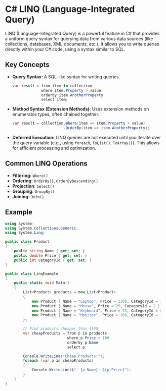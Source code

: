 # C# LINQ (Language-Integrated Query)

LINQ (Language-Integrated Query) is a powerful feature in C# that provides a uniform query syntax for querying data from various data sources (like collections, databases, XML documents, etc.). It allows you to write queries directly within your C# code, using a syntax similar to SQL.

## Key Concepts

*   **Query Syntax:** A SQL-like syntax for writing queries.
    ```csharp
    var result = from item in collection
                 where item.Property > value
                 orderby item.AnotherProperty
                 select item;
    ```
*   **Method Syntax (Extension Methods):** Uses extension methods on enumerable types, often chained together.
    ```csharp
    var result = collection.Where(item => item.Property > value)
                           .OrderBy(item => item.AnotherProperty);
    ```
*   **Deferred Execution:** LINQ queries are not executed until you iterate over the query variable (e.g., using `foreach`, `ToList()`, `ToArray()`). This allows for efficient processing and optimization.

## Common LINQ Operations

*   **Filtering:** `Where()`
*   **Ordering:** `OrderBy()`, `OrderByDescending()`
*   **Projection:** `Select()`
*   **Grouping:** `GroupBy()`
*   **Joining:** `Join()`

## Example

```csharp
using System;
using System.Collections.Generic;
using System.Linq;

public class Product
{
    public string Name { get; set; }
    public double Price { get; set; }
    public int CategoryId { get; set; }
}

public class LinqExample
{
    public static void Main()
    {
        List<Product> products = new List<Product>
        {
            new Product { Name = "Laptop", Price = 1200, CategoryId = 1 },
            new Product { Name = "Mouse", Price = 25, CategoryId = 2 },
            new Product { Name = "Keyboard", Price = 75, CategoryId = 2 },
            new Product { Name = "Monitor", Price = 300, CategoryId = 1 }
        };

        // Find products cheaper than $100
        var cheapProducts = from p in products
                            where p.Price < 100
                            orderby p.Name
                            select p;

        Console.WriteLine("Cheap Products:");
        foreach (var p in cheapProducts)
        {
            Console.WriteLine($"- {p.Name}: ${p.Price}");
        }
    }
}
```
